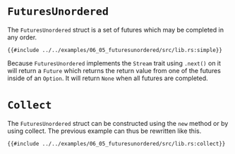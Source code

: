 # `FuturesUnordered`

The `FuturesUnordered` struct is a set of futures which may be completed in any order.

```rust,edition2018,ignore
{{#include ../../examples/06_05_futuresunordered/src/lib.rs:simple}}
```

Because `FuturesUnordered` implements the `Stream` trait using `.next()` 
on it will return a `Future` which returns the return value from one of
the futures inside of an `Option`.
It will return `None` when all futures are completed.

# `Collect`

The `FuturesUnordered` struct can be constructed using the `new` method or by using collect.
The previous example can thus be rewritten like this.

```rust,edition2018,ignore
{{#include ../../examples/06_05_futuresunordered/src/lib.rs:collect}}
```
